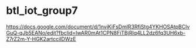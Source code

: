 # btl_iot_group7
https://docs.google.com/document/d/1nviKiFsDmlR3RfjStg4YKHOSAtpBClvGuQ-qJb5EANo/edit?fbclid=IwAR0mAt1CPN8FiTBjRIq4LL2dz6fq3UH6xb-Z7rZ2m-Y-HGK2artcciIDWzE

